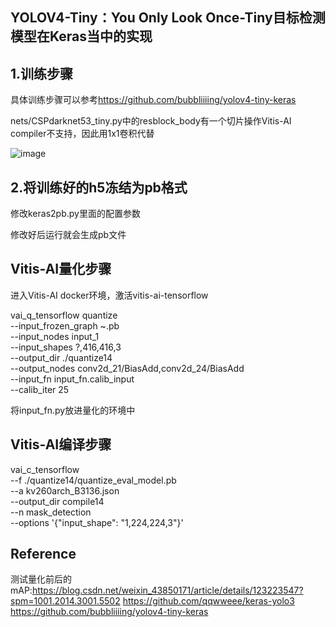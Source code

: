 ## YOLOV4-Tiny：You Only Look Once-Tiny目标检测模型在Keras当中的实现


## 1.训练步骤
具体训练步骤可以参考<https://github.com/bubbliiiing/yolov4-tiny-keras>

nets/CSPdarknet53_tiny.py中的resblock_body有一个切片操作Vitis-AI compiler不支持，因此用1x1卷积代替

![image](https://user-images.githubusercontent.com/71107056/150624788-ed027f3b-4b67-45c5-9ade-a6db1dcad58f.png)

## 2.将训练好的h5冻结为pb格式
修改keras2pb.py里面的配置参数


修改好后运行就会生成pb文件
## Vitis-AI量化步骤

进入Vitis-AI docker环境，激活vitis-ai-tensorflow

vai_q_tensorflow quantize \
     --input_frozen_graph ~.pb \
     --input_nodes input_1 \
     --input_shapes ?,416,416,3 \
     --output_dir ./quantize14 \
     --output_nodes conv2d_21/BiasAdd,conv2d_24/BiasAdd \
     --input_fn input_fn.calib_input \
     --calib_iter 25
     
将input_fn.py放进量化的环境中

## Vitis-AI编译步骤

vai_c_tensorflow \
    --f ./quantize14/quantize_eval_model.pb \
    --a   kv260arch_B3136.json \
    --output_dir compile14 \
    --n   mask_detection \
    --options '{"input_shape": "1,224,224,3"}'


## Reference
测试量化前后的mAP:https://blog.csdn.net/weixin_43850171/article/details/123223547?spm=1001.2014.3001.5502
https://github.com/qqwweee/keras-yolo3  
https://github.com/bubbliiiing/yolov4-tiny-keras
